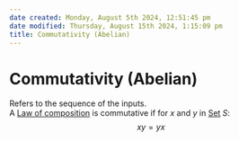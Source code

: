 ```yaml
---  
date created: Monday, August 5th 2024, 12:51:45 pm  
date modified: Thursday, August 15th 2024, 1:15:09 pm  
title: Commutativity (Abelian)  
---  
```

# Commutativity (Abelian)  
Refers to the sequence of the inputs.  
A [Law of composition](./Law20of20composition.md) is commutative if for $x$ and $y$ in [Set](./Sets/Set.md) $S$:  
$$xy=yx$$